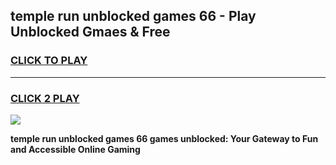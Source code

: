 
## temple run unblocked games 66 - Play Unblocked Gmaes & Free
<h3>
<a href="https://news.freeplayer.one?title=temple_run_unblocked_games_66&ref=23F">CLICK TO PLAY</a></h3>
<hr>

<h3>
<a href="https://news.freeplayer.one?title=temple_run_unblocked_games_66&ref=23F">CLICK 2 PLAY</a>
  
</h3>

<a href="https://news.freeplayer.one?title=temple_run_unblocked_games_66&ref=23F/"><img src="https://clearcache.store/games.png"></a>


**temple run unblocked games 66 games unblocked: Your Gateway to Fun and Accessible Online Gaming**

